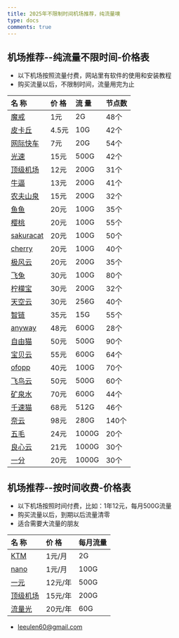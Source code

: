 ```yaml
---
title: 2025年不限制时间机场推荐，纯流量噢
type: docs
comments: true
---
```

## 机场推荐--纯流量不限时间-价格表


* 以下机场按照流量付费，网站里有软件的使用和安装教程
* 购买流量以后，不限制时间，流量用完为止

| 名 称 | 价 格 | 流 量 | 节点数 |
| :--- | :--- | :--- | :--- |
| [魔戒](https://mojie.xn--yrs494l.com/register?aff=BpCuERz0) | 1元 | 2G | 48个 |
| [皮卡丘](https://pkhub.net/#/register?code=A6O9EIj0) | 4.5元 | 10G | 42个 |
| [网际快车](https://wjkc66.vip?c=REZUOC) | 7元 | 20G | 54个 |
| [光速](https://www.gscloud.sbs/#/register?code=5xbpe5wB) | 15元 | 500G | 42个 |
| [顶级机场](https://xn--mes358a9urctx.com/#/register?code=bnWsDzhG) | 12元 | 200G | 31个 |
| [牛逼](https://6666b.idsduf.com/#/login?code=sT9kLfc6) | 13元 | 200G | 41个 |
| [农夫山泉](https://07.nfsq.us/#/register?code=i1fXTMYk)    | 15元   | 200G |32个|
| [鱼鱼](https://user.yujc.me/#/register?code=KGczjDAW) | 20元 | 100G | 35个 |
| [樱桃](https://www.yingtaowangluo.com/#/register?code=5OCI2zJA) | 20元 | 100G | 55个 |
| [sakuracat](https://sakura-cat1.com/register?code=yGbwRcoi) | 20元 | 100G | 50个 |
| [cherry](https://www.yingtaowangluo.com/#/register?code=5OCI2zJA) | 20元 | 100G | 40个 |
| [极风云](https://fast.xn--osv801i.com/#/register?code=wwzb4LPU) | 20元 | 200G | 35个 |
| [飞兔](https://www.xn--9kq10e0y7h.site/index.html?register=TtwX5VXt) | 30元 | 100G | 80个 |
| [柠檬宝](https://wws.xn--pbt38zg4v.com/#/register?code=Aj0fMPaX) | 30元 | 200G | 32个 |
| [天空云](https://panel.skycloud.lol/zh/auth/signup?referrer=vabYvG65) | 30元 | 256G | 40个 |
| [智链](https://xinzhilian.xyz/register?code=Hlh49wb3) | 35元 | 15G | 55个 |
| [anyway](https://www.anyway.best/#/register?code=0gfsYasj) | 48元 | 600G | 28个 |
| [自由猫](https://us.freecat.cc/register?code=czdF7PXY) | 50元 | 500G | 90个 |
| [宝贝云](https://web1.bby011.com/#/register?code=8xTTMr2f) | 55元 | 600G | 64个 |
| [ofopp](https://kk.ofopp.net/#/register?code=A2UmuXR8) | 40元 | 100G | 70个 |
| [飞鸟云](https://feiniaoyun.xyz/#/register?code=5CM0aNrb) | 50元 | 500G | 60个 |
| [矿泉水](https://a9.600mlt.cc/#/register?code=pSnvLvyA) | 70元 | 600G | 44个 |
| [千速猫](https://tmsreta.top/#/register?code=mmgD0jY7) | 68元 | 512G | 46个 |
| [奈云](https://www.v2ny.me?path=register&code=05XjPGu5) | 98元 | 280G | 140个 |
| [五毛](https://www.freebb.me/#/register?code=HNjWYnFT) | 24元 | 1000G | 20个 |
| [良心云](https://xn--9kqz23b19z.com/#/register?code=5gGILcdl) | 21元 | 1000G | 30个 |
| [一分](https://xn--4gqx1hgtfdmt.com/#/register?code=Aqr3awfK) | 20元 | 1000G | 30个 |


## 机场推荐--按时间收费-价格表


* 以下机场按照时间付费，比如：1年12元，每月500G流量
* 购买流量以后，到期以后流量清零
* 适合需要大流量的朋友

| 名 称 | 价 格 | 每月流量 | 
| :--- | :--- | :--- |
| [KTM](https://ktmcloud.vip/#/register?code=vSw36OQA) | 1元/月 | 2G |
| [nano](https://edu.360buyimg.men/auth/register?code=3l8NUeOF) | 1元/月 | 100G |
| [一元](https://xn--4gq62f52gdss.ink/#/register?code=neolm7FH) | 12元/年 | 500G |
| [顶级机场](https://xn--mes358a9urctx.com/#/register?code=bnWsDzhG) | 15元/年 | 200G |
| [流量光](https://llg01.com/#/register?code=fJ1OIwq5) | 20元/年 | 60G |



- leeulen60@gmail.com
